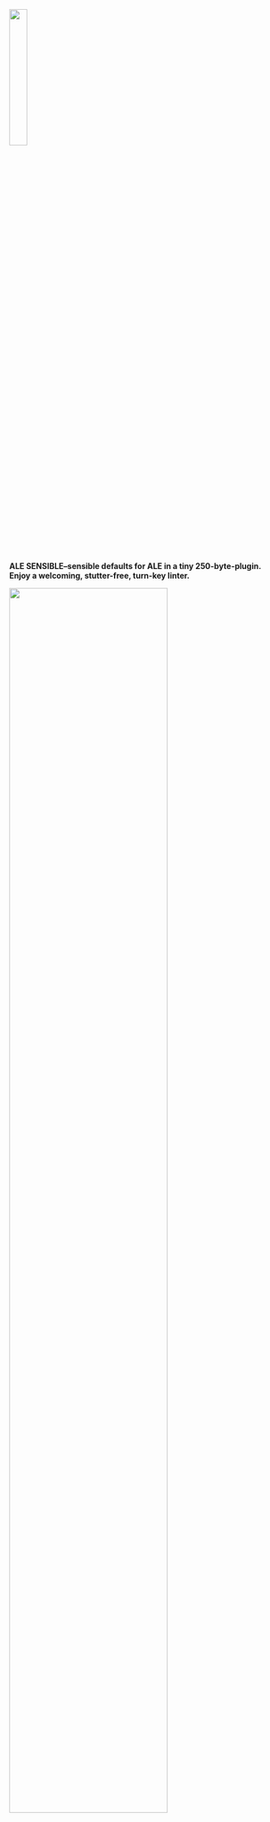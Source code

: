 <img src='https://user-images.githubusercontent.com/43666255/50661376-413b4500-0fa3-11e9-9bd4-7248514f576a.png' width=25%/>

**ALE SENSIBLE–sensible defaults for ALE in a tiny 250-byte-plugin.  
Enjoy a welcoming, stutter-free, turn-key linter.**

<img src='https://user-images.githubusercontent.com/43666255/50959284-e0d86600-14c2-11e9-834f-d5d805932541.png' width=75%/>

## ALE SENSIBLE vs ALE
**Experience a butter-smooth intuitive UI out of the box**, PlugInstall and code. Set sensible defaults for ALE without reading bulky docs, a 44Kb README 😬 or tons of help files. The README you're reading now is mere 3Kb and you won't need more. Don't waste time with a linter's setup and docs. It's. just. a. linter. Move on, keep coding, create stuff, play Fortnite, get wasted but do not fix your linter, it's the way around.

- **No more stuttery, jumpy sign column/gutter** shaking up your code, pumping the screen in and out
- **Easy quick-switching of buffers** without laggy linter engines bumping the gutter in your face two seconds after switching
- **No nervous ALE blinking and warning for the current line** while you type and try to code
- **Intuitve highlighting where you expect it**, right in the lines where errors are and not somewhere in the gutter 
- **ALE SENSIBLE kicks in when it's the right time:** in Normal always and in Insert only after leaving Insert Mode
- **No intentionally delayed linting**, responsive linting always after 0ms (ALE sets an extra 200ms delay)
- **No more broken colorthemes**, no dull grey gutter anymore, ALE SENSIBLE works with _all_ your colorthemes
- **No bloat in your .vimrc/init.vim**, no fiddling around, no trial and error, it's just one line pulling a 250-byte-plugin
- **No mess with other gutter tools** which are more important (e.g. git tools, markers)
- **One-step one-line remove and add back** of ALE SENSIBLE and its config
- **Experience Vim/Neovim as what they are**, slick, minmalistic editors, not some jarring Frankenstein-IDEs

**Linters are overrated:** Actually most of us are less productive with linters than without because of 'configuration porn', finding right settings, getting the linter fast, fixing wrong linter warnings or testing different linting engines for days. Only because ALE is asynchronous doesn't make it less distracting. 

## Install and never touch your linter again!

**No more half-baken ALE,** no more time-wasting, just put...
### vim-plug
```
Plug 'desmap/ale-sensible' | Plug 'w0rp/ale'
```
### Vundle
```
Plugin 'desmap/ale-sensible' | Plugin 'w0rp/ale'
```
...in your .vimrc/init.vim, run `:PlugInstall` and don't need to touch ALE again. If you have already a line with `'w0rp/ale'`, remove it.

Install your desired linter/fixer engines, e.g. Prettier and Standard JS (don't mix local and global installs) and ALE will find them. To set fixers, e.g. first Prettier, second Standard JS, add `let g:ale_fixers = ['prettier', 'standard']` to your .vimrc/init.vim. To execute them, run `:ALEFix`. FYI, a linter warns, a fixer fixes. This should be enough for a quick start. Further options/commands => `:help ale` but remember, you should rather be coding than reading a linter's help file. Life is too short. 😉

## Still waisting time fixing your linter? PlugClean!

Don't tinker around. If a linter doesn't fit, it will never fit. Think back: When was the last time your created some masterpiece of code? You remember? **Did you use a linter then?** 😶


